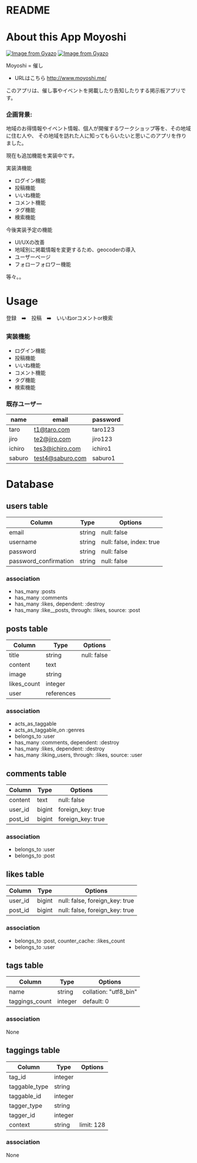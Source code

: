 # README

# About this App Moyoshi

[![Image from Gyazo](https://i.gyazo.com/31ac599b9e0235f9bc8428fbd45626f6.jpg)](https://gyazo.com/31ac599b9e0235f9bc8428fbd45626f6)
[![Image from Gyazo](https://i.gyazo.com/ff78f180e87316fe6542c5f0a5432b7d.jpg)](https://gyazo.com/ff78f180e87316fe6542c5f0a5432b7d)


Moyoshi = 催し

- URLはこちら http://www.moyoshi.me/


このアプリは、催し事やイベントを掲載したり告知したりする掲示板アプリです。


### 企画背景: 
地域のお得情報やイベント情報、個人が開催するワークショップ等を、その地域に住む人や、
その地域を訪れた人に知ってもらいたいと思いこのアプリを作りました。


現在も追加機能を実装中です。

実装済機能
- ログイン機能
- 投稿機能 
- いいね機能
- コメント機能
- タグ機能
- 検索機能

今後実装予定の機能
- UI/UXの改善
- 地域別に掲載情報を変更するため、geocoderの導入
- ユーザーページ
- フォローフォロワー機能

等々。。

# Usage
 

登録　➡️　投稿　➡️　いいねorコメントor検索

### 実装機能 
- ログイン機能
- 投稿機能 
- いいね機能
- コメント機能
- タグ機能
- 検索機能


### 既存ユーザー

|name|email|password|
|------|----|-------|
|taro|t1@taro.com|taro123|
|jiro|te2@jiro.com|jiro123|
|ichiro|tes3@ichiro.com|ichiro1|
|saburo|test4@saburo.com|saburo1|











# Database

## users table 
|Column|Type|Options|
|------|----|-------|
|email|string|null: false|
|username|string|null: false, index: true|
|password|string|null: false|
|password_confirmation|string|null: false|

### association
- has_many :posts
- has_many :comments
- has_many :likes, dependent: :destroy
- has_many :like__posts, through: :likes, source: :post

## posts table
|Column|Type|Options|
|------|----|-------|
|title|string|null: false|
|content|text|
|image|string|
|likes_count|integer||
|user|references||

### association
- acts_as_taggable
- acts_as_taggable_on :genres
- belongs_to :user
- has_many :comments, dependent: :destroy
- has_many :likes, dependent: :destroy
- has_many :liking_users, through: :likes, source: :user

## comments table 
|Column|Type|Options|
|------|----|-------|
|content|text|null: false|
|user_id|bigint|foreign_key: true|
|post_id|bigint|foreign_key: true|

### association
- belongs_to :user
- belongs_to :post


## likes table 
|Column|Type|Options|
|------|----|-------|
|user_id|bigint|null: false, foreign_key: true|
|post_id|bigint|null: false, foreign_key: true|

### association
- belongs_to :post, counter_cache: :likes_count
- belongs_to :user

## tags table
|Column|Type|Options|
|------|----|-------|
|name|string|collation: "utf8_bin"|
|taggings_count|integer|default: 0|

### association
None

## taggings table
|Column|Type|Options|
|------|----|-------|
|tag_id|integer||
|taggable_type|string||
|taggable_id|integer||
|tagger_type|string||
|tagger_id|integer||
|context|string|limit: 128|

### association
None


